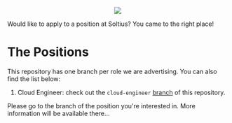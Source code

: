 <p align="center">
  <img src="https://raw.githubusercontent.com/soltius/hiring/master/sam.jpg">
</p>

Would like to apply to a position at Soltius? You came to the right place!

# The Positions

This repository has one branch per role we are advertising. You can also find the list below:

1. Cloud Engineer: check out the `cloud-engineer` [branch](https://github.com/soltius/hiring/tree/cloud-engineer) of this repository.

Please go to the branch of the position you're interested in. More information will be available there...
